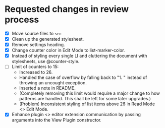 # Requested changes in review process
- [x] Move source files to `src`
- [x] Clean up the generated stylesheet.
- [x] Remove settings heading.
- [x] Change counter color in Edit Mode to list-marker-color.
- [x] Instead of styling every single LI and cluttering the document with stylesheets, use @counter-style.
- [ ] Limit of counters to 15:
    - Increased to 26.
    - Handled the case of overflow by falling back to "1. " instead of throwing an uncought exception.
    - Inserted a note in README.
    - (Completely removing this limit would require a major change to how patterns are handled. This shall be left for some later upgrades.)
    - (Problem) Inconsistent styling of list items above 26 in Read Mode <> Edit Mode.
- [x] Enhance plugin <> editor extension communication by passing arguments into the View Plugin constructor.